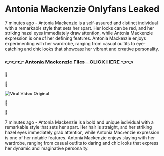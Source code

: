 # Antonia Mackenzie Onlyfans Leaked

<p>7 minutes ago - Antonia Mackenzie is a self-assured and distinct individual with a remarkable style that sets her apart. Her locks can be red, and her striking hazel eyes immediately draw attention, while Antonia Mackenzie expression is one of her defining features. Antonia Mackenzie enjoys experimenting with her wardrobe, ranging from casual outfits to eye-catching and chic looks that showcase her vibrant and creative personality.</p><p>
<h3><a href="https://fansleaks.com-getfree.pro/antonia-mackenzie" rel="nofollow">👉👉👉 Antonia Mackenzie Files - CLICK HERE 👈👈</a></h3>
<p>🔻</p>
<p>🔻</p> <p>
<a href="https://fansleaks.com-getfree.pro/antonia-mackenzie" rel="nofollow"><img src="https://i.imgur.com/0ZbtXZ5.gif" alt="Viral Video Original" style="max-width: 100%; display: inline-block;" data-target="animated-image.originalImage"></a>
<p>🔻</p>
<p>🔻</p> <p>7 minutes ago - Antonia Mackenzie is a bold and unique individual with a remarkable style that sets her apart. Her hair is straight, and her striking hazel eyes immediately grab attention, while Antonia Mackenzie expression is one of her notable features. Antonia Mackenzie enjoys playing with her wardrobe, ranging from casual outfits to daring and chic looks that express her dynamic and imaginative personality.</p>